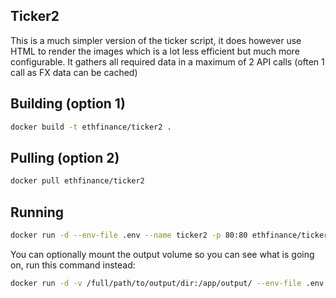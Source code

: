 Ticker2
-------

This is a much simpler version of the ticker script, it does however use HTML to render the images which is a lot less efficient but much more configurable. It gathers all required data in a maximum of 2 API calls (often 1 call as FX data can be cached)

Building (option 1)
-------------------

```sh
docker build -t ethfinance/ticker2 .
```

Pulling (option 2)
------------------

```sh
docker pull ethfinance/ticker2
```

Running
-------

```sh
docker run -d --env-file .env --name ticker2 -p 80:80 ethfinance/ticker2
```

You can optionally mount the output volume so you can see what is going on, run this command instead:

```sh
docker run -d -v /full/path/to/output/dir:/app/output/ --env-file .env --name ticker2 -p 80:80 ethfinance/ticker2
```
